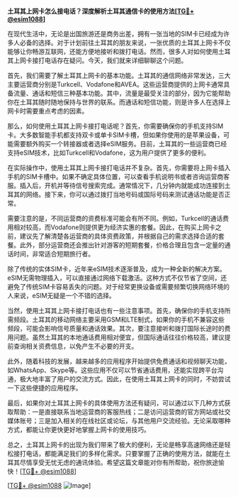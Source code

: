 **土耳其上网卡怎么接电话？深度解析土耳其通信卡的使用方法[[TG💪+ @esim1088](https://t.me/s/esim1088)]**

在现代生活中，无论是出国旅游还是商务出差，拥有一张当地的SIM卡已经成为许多人必备的选择。对于计划前往土耳其的朋友来说，一张优质的土耳其上网卡不仅能够让你畅游互联网，还能方便地接听和拨打电话。然而，很多人对如何使用土耳其上网卡接打电话存在疑问。今天，我们就来详细聊聊这个问题。

首先，我们需要了解土耳其上网卡的基本功能。土耳其的通信网络非常发达，三大主要运营商分别是Turkcell、Vodafone和AVEA。这些运营商提供的上网卡通常具备流量、通话和短信三种基本功能。其中，流量是最受关注的部分，因为它能帮助你在土耳其随时随地保持与世界的联系。而通话和短信功能，则是许多人在选择上网卡时需要重点考虑的因素。

那么，如何使用土耳其上网卡接打电话呢？首先，你需要确保你的手机支持SIM卡。大多数智能手机都支持双卡或单卡SIM卡槽，但如果你使用的是苹果设备，可能需要额外购买一个转接器或者选择eSIM服务。目前，土耳其的一些运营商已经支持eSIM技术，比如Turkcell和Vodafone，这为用户提供了更多的便利。

在实际操作中，使用土耳其上网卡接打电话并不复杂。首先，你需要将上网卡插入手机的SIM卡槽中。如果不确定具体位置，可以查看手机说明书或者咨询运营商客服。插入后，开机并等待信号搜索完成。通常情况下，几分钟内就能成功连接到土耳其的网络。接下来，你可以通过拨打当地号码或国际号码来测试通话功能是否正常。

需要注意的是，不同运营商的资费标准可能会有所不同。例如，Turkcell的通话费用相对较高，而Vodafone则提供更为经济实惠的套餐。因此，在购买上网卡之前，建议先了解清楚各运营商的具体资费政策，并根据自己的需求选择合适的套餐。此外，部分运营商还会推出针对游客的短期套餐，价格合理且包含一定量的通话时间，非常适合短期旅行者。

除了传统的实体SIM卡，近年来eSIM技术逐渐普及，成为一种全新的解决方案。eSIM无需物理插入，可以直接通过网络下载激活。这种方式不仅节省了空间，还避免了传统SIM卡容易丢失的问题。对于经常更换设备或需要频繁切换网络环境的人来说，eSIM无疑是一个不错的选择。

当然，使用土耳其上网卡接打电话也有一些注意事项。首先，确保你的手机支持所需频段。土耳其的移动网络主要采用GSM和LTE制式，如果你的手机不兼容这些频段，可能会影响信号质量和通话效果。其次，要注意接听和拨打国际长途时的费用问题。虽然土耳其的本地通话费用相对便宜，但国际通话往往价格较高，建议提前查询相关资费信息，以免产生不必要的开支。

此外，随着科技的发展，越来越多的应用程序开始提供免费通话和视频聊天功能，如WhatsApp、Skype等。这些应用不仅可以节省通话费用，还能实现跨平台沟通，极大地丰富了用户的交流方式。因此，在使用土耳其上网卡的同时，不妨尝试一下这些便捷的应用程序。

最后，如果你对土耳其上网卡的具体使用方法还有疑问，可以通过以下几种方式获取帮助：一是直接联系当地运营商的客服热线；二是访问运营商的官方网站或社交媒体账号；三是加入相关的在线社区或论坛，与其他用户交流经验。无论采取哪种方式，都能让你更快更好地掌握上网卡的使用技巧。

总之，土耳其上网卡的出现为我们带来了极大的便利，无论是畅享高速网络还是轻松接打电话，都能满足我们的多样化需求。只要掌握了正确的使用方法，就能在土耳其尽情享受无忧无虑的通讯体验。希望这篇文章能对你有所帮助，祝你旅途愉快！[[TG💪+ @esim1088](https://t.me/s/esim1088)]

[[TG💪+ @esim1088](https://t.me/s/esim1088) ![Image](https://i.postimg.cc/4NQfJmqS/Snipaste-2025-05-13-00-14-12.png)]